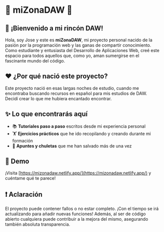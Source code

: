 # 🌟 miZonaDAW 🌟

## 💫 ¡Bienvenido a mi rincón DAW!

Hola, soy Jose y este es **miZonaDAW**, mi proyecto personal nacido de la pasión por la programación web y las ganas de compartir conocimiento. Como estudiante y entusiasta del Desarrollo de Aplicaciones Web, creé este espacio para todos aquellos que, como yo, aman sumergirse en el fascinante mundo del código.

## ❤️ ¿Por qué nació este proyecto?

Este proyecto nació en esas largas noches de estudio, cuando me encontraba buscando recursos en español para mis estudios de DAW. Decidí crear lo que me hubiera encantado encontrar.

## ✨ Lo que encontrarás aquí

- 📚 **Tutoriales paso a paso** escritos desde mi experiencia personal
- 🏋️ **Ejercicios prácticos** que he ido recopilando y creando durante mi formación
- 📝 **Apuntes y chuletas** que me han salvado más de una vez

## 🚀 Demo

¡Visita [https://mizonadaw.netlify.app/](https://mizonadaw.netlify.app/) y cuéntame qué te parece!

## ❗ Aclaración

El proyecto puede contener fallos o no estar completo. ¡Con el tiempo se irá actualizando para añadir nuevas funciones!
Además, al ser de código abierto cualquiera puede contribuir a la mejora del mismo, asegurando también absoluta transparencia.
